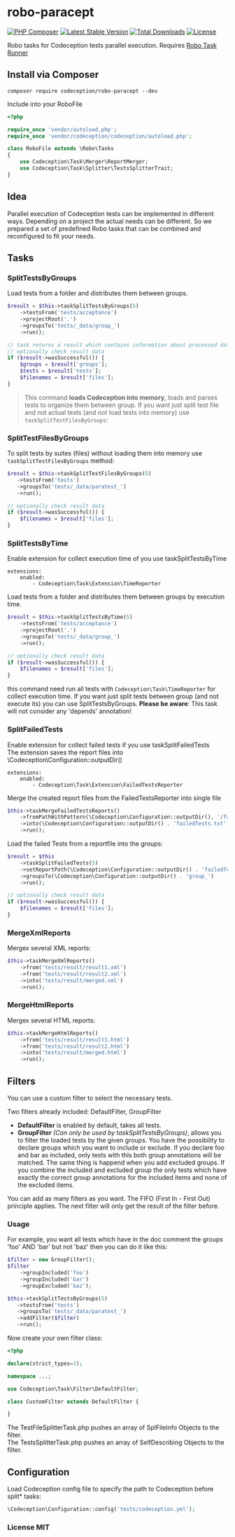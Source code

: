 robo-paracept
=============

[![PHP Composer](https://github.com/Codeception/robo-paracept/actions/workflows/php.yml/badge.svg)](https://github.com/Codeception/robo-paracept/actions/workflows/php.yml)
[![Latest Stable Version](https://poser.pugx.org/codeception/robo-paracept/version)](https://packagist.org/packages/codeception/robo-paracept)
[![Total Downloads](https://poser.pugx.org/codeception/robo-paracept/downloads)](https://packagist.org/packages/codeception/robo-paracept)
[![License](https://poser.pugx.org/codeception/robo-paracept/license)](https://packagist.org/packages/codeception/robo-paracept)

Robo tasks for Codeception tests parallel execution. Requires [Robo Task Runner](https://robo.li)

## Install via Composer

```
composer require codeception/robo-paracept --dev
```

Include into your RoboFile

```php
<?php

require_once 'vendor/autoload.php';
require_once 'vendor/codeception/codeception/autoload.php';

class RoboFile extends \Robo\Tasks
{
    use Codeception\Task\Merger\ReportMerger;
    use Codeception\Task\Splitter\TestsSplitterTrait;
}
```

## Idea

Parallel execution of Codeception tests can be implemented in different ways.
Depending on a project the actual needs can be different.
So we prepared a set of predefined Robo tasks that can be combined and reconfigured to fit your needs.

## Tasks

### SplitTestsByGroups

Load tests from a folder and distributes them between groups.

```php
$result = $this->taskSplitTestsByGroups(5)
    ->testsFrom('tests/acceptance')
    ->projectRoot('.')
    ->groupsTo('tests/_data/group_')
    ->run();

// task returns a result which contains information about processed data:
// optionally check result data   
if ($result->wasSuccessful()) {
    $groups = $result['groups'];
    $tests = $result['tests'];
    $filenames = $result['files'];
}
```

> This command **loads Codeception into memory**, loads and parses tests to organize them between group. If you want just split test file and not actual tests (and not load tests into memory) use `taskSplitTestFilesByGroups`:

### SplitTestFilesByGroups

To split tests by suites (files) without loading them into memory use `taskSplitTestFilesByGroups` method:

```php
$result = $this->taskSplitTestFilesByGroups(5)
   ->testsFrom('tests')
   ->groupsTo('tests/_data/paratest_')
   ->run();

// optionally check result data
if ($result->wasSuccessful()) {
    $filenames = $result['files'];
}   
```

### SplitTestsByTime

Enable extension for collect execution time of you use taskSplitTestsByTime

```
extensions:
    enabled:
        - Codeception\Task\Extension\TimeReporter
```

Load tests from a folder and distributes them between groups by execution time.

```php
$result = $this->taskSplitTestsByTime(5)
    ->testsFrom('tests/acceptance')
    ->projectRoot('.')
    ->groupsTo('tests/_data/group_')
    ->run();

// optionally check result data
if ($result->wasSuccessful()) {
    $filenames = $result['files'];
}
```

this command need run all tests with `Codeception\Task\TimeReporter` for collect execution time. If you want just split tests between group (and not execute its) you can use SplitTestsByGroups. **Please be aware**: This task will not consider any 'depends' annotation!

### SplitFailedTests

Enable extension for collect failed tests if you use taskSplitFailedTests  
The extension saves the report files into \Codeception\Configuration::outputDir()

```
extensions:
    enabled:
        - Codeception\Task\Extension\FailedTestsReporter
```

Merge the created report files from the FailedTestsReporter into single file
```php
$this->taskMergeFailedTestsReports()
    ->fromPathWithPattern(\Codeception\Configuration::outputDir(), '/failedTests_\w+\.txt$/')
    ->into(\Codeception\Configuration::outputDir() . 'failedTests.txt') // absolute path with Filename
    ->run();
```

Load the failed Tests from a reportfile into the groups:
```php
$result = $this
    ->taskSplitFailedTests(5)
    ->setReportPath(\Codeception\Configuration::outputDir() . 'failedTests.txt') // absoulute Path to Reportfile
    ->groupsTo(\Codeception\Configuration::outputDir() . 'group_')
    ->run();

// optionally check result data
if ($result->wasSuccessful()) {
    $filenames = $result['files'];
} 
```

### MergeXmlReports

Mergex several XML reports:

```php
$this->taskMergeXmlReports()
    ->from('tests/result/result1.xml')
    ->from('tests/result/result2.xml')
    ->into('tests/result/merged.xml')
    ->run();
```


### MergeHtmlReports

Mergex several HTML reports:

```php
$this->taskMergeHtmlReports()
    ->from('tests/result/result1.html')
    ->from('tests/result/result2.html')
    ->into('tests/result/merged.html')
    ->run();
```


## Filters

You can use a custom filter to select the necessary tests.

Two filters already included: DefaultFilter, GroupFilter

* **DefaultFilter** is enabled by default, takes all tests.
* **GroupFilter** _(Can only be used by taskSplitTestsByGroups)_, allows you to filter the loaded tests by the given groups. You have the possibility to declare groups which you want to include or exclude. If you declare foo and bar as included, only tests with this both group annotations will be matched. The same thing is happend when you add excluded groups. If you combine the included and excluded group the only tests which have exactly the correct group annotations for the included items and none of the excluded items.

You can add as many filters as you want. The FIFO (First In - First Out) principle applies. The next filter will only get the result of the filter before.

### Usage

For example, you want all tests which have in the doc comment the groups 'foo' AND 'bar' but not 'baz' then you can do it like this:

```php 
$filter = new GroupFilter();
$filter
    ->groupIncluded('foo')
    ->groupIncluded('bar')
    ->groupExcluded('baz');

$this->taskSplitTestsByGroups(5)
   ->testsFrom('tests')
   ->groupsTo('tests/_data/paratest_')
   ->addFilter($filter)
   ->run();
```

Now create your own filter class:
```php 
<?php

declare(strict_types=1);

namespace ...;

use Codeception\Task\Filter\DefaultFilter;

class CustomFilter extends DefaultFilter {

}
```

The TestFileSplitterTask.php pushes an array of SplFileInfo Objects to the filter.  
The TestsSplitterTask.php pushes an array of SelfDescribing Objects to the filter.

## Configuration

Load Codeception config file to specify the path to Codeception before split* tasks:

```php
\Codeception\Configuration::config('tests/codeception.yml');
```

### License MIT
